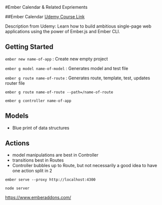 #Ember Calendar & Related Expriements

##Ember Calendar
[Udemy Course Link](http://www.udemy.com/complete-ember-2-developer-course)

Description from Udemy: Learn how to build ambitious single-page web applications using the power of Ember.js and Ember CLI.

## Getting Started

`ember new name-of-app` : Create new empty project

`ember g model name-of-model` : Generates model and test file

`ember g route name-of-route` : Generates route, template, test, updates router file

`ember g route name-of-route --path=/name-of-route`

`ember g controller name-of-app`


## Models
- Blue print of data structures

## Actions
- model manipulations are best in Controller
- transitions best in Routes
- Controller bubbles up to Route, but not necessarily a good idea to have one action split in 2

```ember serve --proxy http://localhost:4300```

`node server`

https://www.emberaddons.com/
